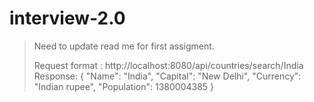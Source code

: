 # interview-2.0

> Need to update read me for first assigment.
>
> Request format :
> http://localhost:8080/api/countries/search/India
> Response: 
> {
  "Name": "India",
  "Capital": "New Delhi",
  "Currency": "Indian rupee",
  "Population": 1380004385
}
